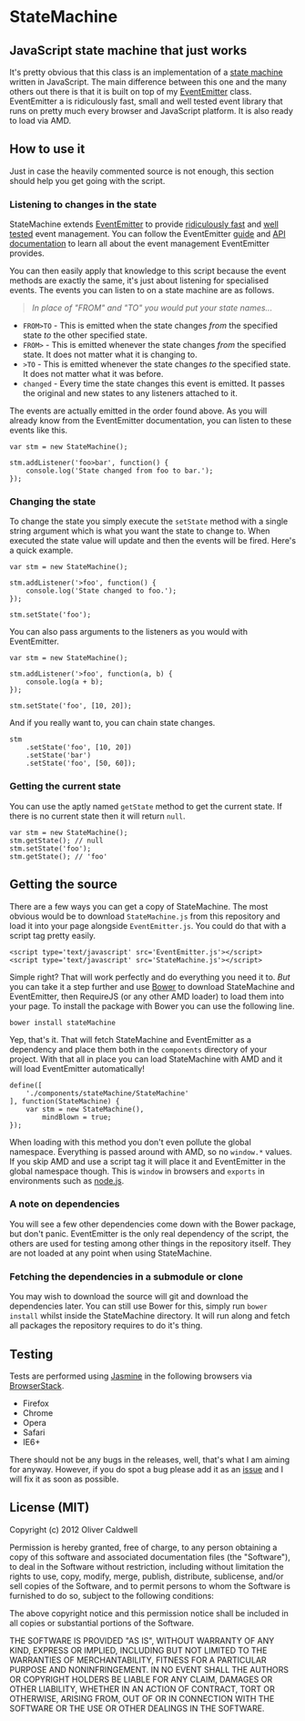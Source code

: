 # StateMachine

## JavaScript state machine that just works

It's pretty obvious that this class is an implementation of a [state machine](https://en.wikipedia.org/wiki/Finite-state_machine) written in JavaScript. The main difference between this one and the many others out there is that it is built on top of my [EventEmitter](https://github.com/Wolfy87/EventEmitter) class. EventEmitter a is ridiculously fast, small and well tested event library that runs on pretty much every browser and JavaScript platform. It is also ready to load via AMD.

## How to use it

Just in case the heavily commented source is not enough, this section should help you get going with the script.

### Listening to changes in the state

StateMachine extends [EventEmitter](https://github.com/Wolfy87/EventEmitter) to provide [ridiculously fast](http://jsperf.com/eventemitter-3-vs-4/7#results) and [well tested](https://github.com/Wolfy87/EventEmitter/blob/master/tests/tests.js) event management. You can follow the EventEmitter [guide](https://github.com/Wolfy87/EventEmitter/blob/master/docs/guide.md) and [API documentation](https://github.com/Wolfy87/EventEmitter/blob/master/docs/api.md) to learn all about the event management EventEmitter provides.

You can then easily apply that knowledge to this script because the event methods are exactly the same, it's just about listening for specialised events. The events you can listen to on a state machine are as follows.

> *In place of "FROM" and "TO" you would put your state names...*

 * `FROM>TO` - This is emitted when the state changes *from* the specified state *to* the other specified state.
 * `FROM>` - This is emitted whenever the state changes *from* the specified state. It does not matter what it is changing to.
 * `>TO` - This is emitted whenever the state changes *to* the specified state. It does not matter what it was before.
 * `changed` - Every time the state changes this event is emitted. It passes the original and new states to any listeners attached to it.

The events are actually emitted in the order found above. As you will already know from the EventEmitter documentation, you can listen to these events like this.

    var stm = new StateMachine();
    
    stm.addListener('foo>bar', function() {
        console.log('State changed from foo to bar.');
    });

### Changing the state

To change the state you simply execute the `setState` method with a single string argument which is what you want the state to change to. When executed the state value will update and then the events will be fired. Here's a quick example.

    var stm = new StateMachine();
    
    stm.addListener('>foo', function() {
        console.log('State changed to foo.');
    });
    
    stm.setState('foo');

You can also pass arguments to the listeners as you would with EventEmitter.

    var stm = new StateMachine();
    
    stm.addListener('>foo', function(a, b) {
        console.log(a + b);
    });
    
    stm.setState('foo', [10, 20]);

And if you really want to, you can chain state changes.

    stm
        .setState('foo', [10, 20])
        .setState('bar')
        .setState('foo', [50, 60]);

### Getting the current state

You can use the aptly named `getState` method to get the current state. If there is no current state then it will return `null`.

    var stm = new StateMachine();
    stm.getState(); // null
    stm.setState('foo');
    stm.getState(); // 'foo'

## Getting the source

There are a few ways you can get a copy of StateMachine. The most obvious would be to download `StateMachine.js` from this repository and load it into your page alongside `EventEmitter.js`. You could do that with a script tag pretty easily.

    <script type='text/javascript' src='EventEmitter.js'></script>
    <script type='text/javascript' src='StateMachine.js'></script>

Simple right? That will work perfectly and do everything you need it to. *But* you can take it a step further and use [Bower](https://github.com/twitter/bower) to download StateMachine and EventEmitter, then RequireJS (or any other AMD loader) to load them into your page. To install the package with Bower you can use the following line.

    bower install stateMachine

Yep, that's it. That will fetch StateMachine and EventEmitter as a dependency and place them both in the `components` directory of your project. With that all in place you can load StateMachine with AMD and it will load EventEmitter automatically!

    define([
        './components/stateMachine/StateMachine'
    ], function(StateMachine) {
        var stm = new StateMachine(),
            mindBlown = true;
    });

When loading with this method you don't even pollute the global namespace. Everything is passed around with AMD, so no `window.*` values. If you skip AMD and use a script tag it will place it and EventEmitter in the global namespace though. This is `window` in browsers and `exports` in environments such as [node.js](http://nodejs.org/).

### A note on dependencies

You will see a few other dependencies come down with the Bower package, but don't panic. EventEmitter is the only real dependency of the script, the others are used for testing among other things in the repository itself. They are not loaded at any point when using StateMachine.

### Fetching the dependencies in a submodule or clone

You may wish to download the source will git and download the dependencies later. You can still use Bower for this, simply run `bower install` whilst inside the StateMachine directory. It will run along and fetch all packages the repository requires to do it's thing.

## Testing

Tests are performed using [Jasmine](http://pivotal.github.com/jasmine/) in the following browsers via [BrowserStack](http://www.browserstack.com/).

 * Firefox
 * Chrome
 * Opera
 * Safari
 * IE6+

There should not be any bugs in the releases, well, that's what I am aiming for anyway. However, if you do spot a bug please add it as an [issue](https://github.com/Wolfy87/StateMachine/issues) and I will fix it as soon as possible.

## License (MIT)

Copyright (c) 2012 Oliver Caldwell

Permission is hereby granted, free of charge, to any person obtaining a copy of this software and associated documentation files (the "Software"), to deal in the Software without restriction, including without limitation the rights to use, copy, modify, merge, publish, distribute, sublicense, and/or sell copies of the Software, and to permit persons to whom the Software is furnished to do so, subject to the following conditions:

The above copyright notice and this permission notice shall be included in all copies or substantial portions of the Software.

THE SOFTWARE IS PROVIDED "AS IS", WITHOUT WARRANTY OF ANY KIND, EXPRESS OR IMPLIED, INCLUDING BUT NOT LIMITED TO THE WARRANTIES OF MERCHANTABILITY, FITNESS FOR A PARTICULAR PURPOSE AND NONINFRINGEMENT. IN NO EVENT SHALL THE AUTHORS OR COPYRIGHT HOLDERS BE LIABLE FOR ANY CLAIM, DAMAGES OR OTHER LIABILITY, WHETHER IN AN ACTION OF CONTRACT, TORT OR OTHERWISE, ARISING FROM, OUT OF OR IN CONNECTION WITH THE SOFTWARE OR THE USE OR OTHER DEALINGS IN THE SOFTWARE.